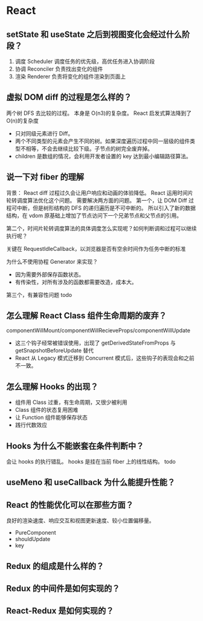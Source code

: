 # React

## setState 和 useState 之后到视图变化会经过什么阶段？

1. 调度 Scheduler 调度任务的优先级，高优任务进入协调阶段
2. 协调 Reconciler 负责找出变化的组件
3. 渲染 Renderer 负责将变化的组件渲染到页面上

## 虚拟 DOM diff 的过程是怎么样的？

两个树 DFS 去比较的过程。
本身是 O(n3)的复杂度。
React 启发式算法降到了 O(n)的复杂度

- 只对同级元素进行 Diff。
- 两个不同类型的元素会产生不同的树。如果深度遍历过程中同一层级的组件类型不相等，不会去继续比较下级。子节点的树完全废弃掉。
- children 是数组的情况，会利用开发者设置的 key 达到最小编辑路径算法。

## 说一下对 fiber 的理解

背景：
React diff 过程过久会让用户响应和动画的体验降低。
React 运用时间片轮转调度算法优化这个问题。
需要解决两方面的问题。
第一个，让 DOM Diff 过程可中断，但是树形结构的 DFS 的递归遍历是不可中断的。
所以引入了新的数据结构，在 vdom 原基础上增加了节点访问下一个兄弟节点和父节点的引用。

第二个，时间片轮转调度算法的具体调度怎么实现呢？如何判断调和过程可以继续执行呢？

关键在 RequestIdleCallback，以浏览器是否有空余时间作为任务中断的标准

为什么不使用协程 Generator 来实现？

- 因为需要外部保存函数状态。
- 有传染性，对所有涉及的函数都需要改造，成本大。

第三个，有兼容性问题
todo

## 怎么理解 React Class 组件生命周期的废弃？

componentWillMount/componentWillRecieveProps/componentWillUpdate

- 这三个钩子经常被错误使用，出现了 getDerivedStateFromProps 与 getSnapshotBeforeUpdate 替代
- React 从 Legacy 模式迁移到 Concurrent 模式后，这些钩子的表现会和之前不一致。

## 怎么理解 Hooks 的出现？

- 组件用 Class 过重，有生命周期，又很少被利用
- Class 组件的状态复用困难
- 让 Function 组件能够保存状态
- 践行代数效应

## Hooks 为什么不能嵌套在条件判断中？

会让 hooks 的执行错乱。
hooks 是挂在当前 fiber 上的线性结构。
todo

## useMeno 和 useCallback 为什么能提升性能？

## React 的性能优化可以在那些方面？

良好的渲染速度、响应交互和视图更新速度、较小位置偏移量。

- PureComponent
- shouldUpdate
- key

## Redux 的组成是什么样的？

## Redux 的中间件是如何实现的？

## React-Redux 是如何实现的？
